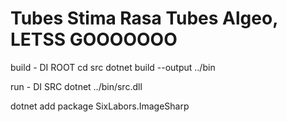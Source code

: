 # Tubes Stima Rasa Tubes Algeo, LETSS GOOOOOOO

build - DI ROOT
cd src
dotnet build --output ../bin

run - DI SRC
dotnet ../bin/src.dll

dotnet add package SixLabors.ImageSharp